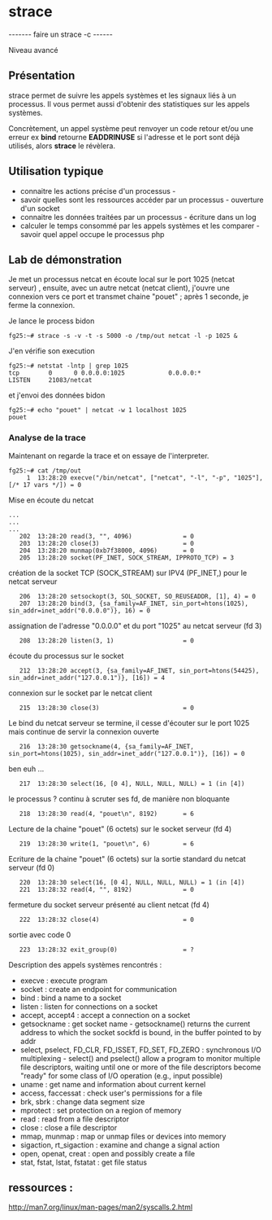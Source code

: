 # strace

------- faire un strace -c ------

Niveau avancé

## Présentation
strace permet de suivre les appels systèmes et les signaux liés à un processus. Il vous permet aussi d'obtenir des statistiques sur les appels systèmes.   

Concrètement, un appel système peut renvoyer un code retour et/ou une erreur ex **bind** retourne **EADDRINUSE** si l'adresse et le port sont déjà utilisés, alors **strace** le révèlera.

## Utilisation typique
* connaitre les actions précise d'un processus - 
* savoir quelles sont les ressources accéder par un processus - ouverture d'un socket
* connaitre les données traitées par un processus - écriture dans un log
* calculer le temps consommé par les appels systèmes et les comparer - savoir quel appel occupe le processus php

## Lab de démonstration 

Je met un processus netcat en écoute local sur le port 1025 (netcat serveur) , ensuite, avec un autre netcat (netcat client), j'ouvre une connexion vers ce port et transmet chaine "pouet" ; après 1 seconde, je ferme la connexion. 

Je lance le process bidon
```
fg25:~# strace -s -v -t -s 5000 -o /tmp/out netcat -l -p 1025 &
```

J'en vérifie son execution
```
fg25:~# netstat -lntp | grep 1025
tcp        0      0 0.0.0.0:1025            0.0.0.0:*               LISTEN     21083/netcat
```

et j'envoi des données bidon
```
fg25:~# echo "pouet" | netcat -w 1 localhost 1025
pouet
```

### Analyse de la trace

Maintenant on regarde la trace et on essaye de l'interpreter.
```
fg25:~# cat /tmp/out
     1  13:28:20 execve("/bin/netcat", ["netcat", "-l", "-p", "1025"], [/* 17 vars */]) = 0
```
Mise en écoute du netcat 
```
...
...
...
   202  13:28:20 read(3, "", 4096)              = 0
   203  13:28:20 close(3)                       = 0
   204  13:28:20 munmap(0xb7f38000, 4096)       = 0
   205  13:28:20 socket(PF_INET, SOCK_STREAM, IPPROTO_TCP) = 3
```
création de la socket TCP (SOCK_STREAM) sur IPV4 (PF_INET,) pour le netcat serveur 
```
   206  13:28:20 setsockopt(3, SOL_SOCKET, SO_REUSEADDR, [1], 4) = 0
   207  13:28:20 bind(3, {sa_family=AF_INET, sin_port=htons(1025), sin_addr=inet_addr("0.0.0.0")}, 16) = 0
```
assignation de l'adresse "0.0.0.0" et du port "1025" au netcat serveur (fd 3)

```
   208  13:28:20 listen(3, 1)                   = 0
```
écoute du processus sur le socket 
```
   212  13:28:20 accept(3, {sa_family=AF_INET, sin_port=htons(54425), sin_addr=inet_addr("127.0.0.1")}, [16]) = 4
```
connexion sur le socket par le netcat client
```
   215  13:28:30 close(3)                       = 0
```
Le bind du netcat serveur se termine, il cesse d'écouter sur le port 1025 mais continue de servir la connexion ouverte  
```
   216  13:28:30 getsockname(4, {sa_family=AF_INET, sin_port=htons(1025), sin_addr=inet_addr("127.0.0.1")}, [16]) = 0
```
ben euh ...
```
   217  13:28:30 select(16, [0 4], NULL, NULL, NULL) = 1 (in [4])
```
le processus ? continu à scruter ses fd, de manière non bloquante
```
   218  13:28:30 read(4, "pouet\n", 8192)       = 6
```
Lecture de la chaine "pouet" (6 octets) sur le socket serveur (fd 4)
```
   219  13:28:30 write(1, "pouet\n", 6)         = 6
```
Ecriture de la chaine "pouet" (6 octets) sur la sortie standard du netcat serveur (fd 0)
```
   220  13:28:30 select(16, [0 4], NULL, NULL, NULL) = 1 (in [4])
   221  13:28:32 read(4, "", 8192)              = 0
```
fermeture du socket serveur présenté au client netcat (fd 4) 
```
   222  13:28:32 close(4)                       = 0
```
sortie avec code 0
```
   223  13:28:32 exit_group(0)                  = ?
```

Description des appels systèmes rencontrés :

* execve : execute program 
* socket : create an endpoint for communication
* bind : bind a name to a socket
* listen : listen for connections on a socket
* accept, accept4 : accept a connection on a socket
* getsockname : get socket name - getsockname() returns the current address to which the socket sockfd is bound, in the buffer pointed to by addr
* select,  pselect, FD_CLR, FD_ISSET, FD_SET, FD_ZERO : synchronous I/O multiplexing - select() and pselect() allow a program to monitor multiple file descriptors, waiting until one or more of the file descriptors become "ready" for some class of I/O operation (e.g., input possible)
* uname : get name and information about current kernel
* access, faccessat : check user's permissions for a file
* brk, sbrk : change data segment size
* mprotect : set protection on a region of memory
* read : read from a file descriptor
* close : close a file descriptor
* mmap, munmap : map or unmap files or devices into memory
* sigaction, rt_sigaction : examine and change a signal action
* open, openat, creat : open and possibly create a file
* stat, fstat, lstat, fstatat : get file status

## ressources :
http://man7.org/linux/man-pages/man2/syscalls.2.html 

